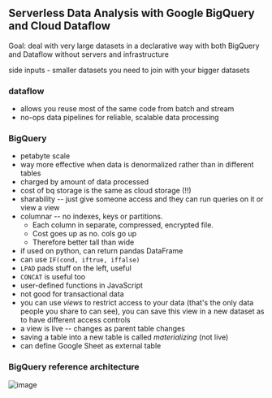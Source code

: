 ## Serverless Data Analysis with Google BigQuery and Cloud Dataflow

Goal: deal with very large datasets in a declarative way with both BigQuery and Dataflow without servers and infrastructure

side inputs - smaller datasets you need to join with your bigger datasets

### dataflow 
* allows you reuse most of the same code from batch and stream 
* no-ops data pipelines for reliable, scalable data processing

### BigQuery
* petabyte scale
* way more effective when data is denormalized rather than in different tables
* charged by amount of data processed
* cost of bq storage is the same as cloud storage (!!)
* sharability -- just give someone access and they can run queries on it or view a view
* columnar -- no indexes, keys or partitions.
  * Each column in separate, compressed, encrypted file. 
  * Cost goes up as no. cols go up
  * Therefore better tall than wide
* if used on python, can return pandas DataFrame
* can use `IF(cond, iftrue, iffalse)`
* `LPAD` pads stuff on the left, useful
* `CONCAT` is useful too
* user-defined functions in JavaScript
* not good for transactional data
* you can use *views* to restrict access to your data (that's the only data people you share to can see), you can save this view in a new dataset as to have different access controls
* a view is live -- changes as parent table changes
* saving a table into a new table is called *materializing* (not live)
* can define Google Sheet as external table

### BigQuery reference architecture
![image](https://user-images.githubusercontent.com/3739702/59414176-a10c0680-8df3-11e9-8529-645dd12600d9.png)
